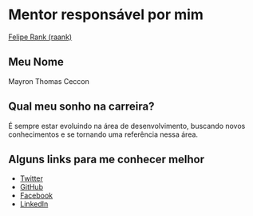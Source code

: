 # Mentor responsável por mim

[Felipe Rank (raank)](https://github.com/training-center/mentoria/blob/master/profiles/mentors/profiles/felipe_rank.md)

## Meu Nome

Mayron Thomas Ceccon

## Qual meu sonho na carreira?

É sempre estar evoluindo na área de desenvolvimento, buscando novos conhecimentos e se tornando uma referência nessa área.

## Alguns links para me conhecer melhor

- [Twitter](https://twitter.com/mayronceccon)
- [GitHub](https://github.com/mayronceccon)
- [Facebook](https://www.facebook.com/mayron.ceccon)
- [LinkedIn](https://www.linkedin.com/in/mayronceccon/)
